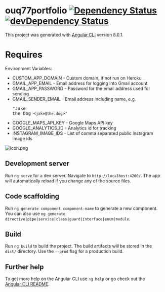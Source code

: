 ouq77portfolio [![Dependency Status](https://david-dm.org/ouq77/portfolio-web.svg)](https://david-dm.org/ouq77/portfolio-web) [![devDependency Status](https://david-dm.org/ouq77/portfolio-web/dev-status.svg)](https://david-dm.org/ouq77/portfolio-web#info=devDependencies)
==============

This project was generated with [Angular CLI](https://github.com/angular/angular-cli) version 8.0.1.

Requires
========
Environment Variables:
  * CUSTOM_APP_DOMAIN - Custom domain, if not run on Heroku
  * GMAIL_APP_EMAIL - Email address for logging into Gmail account
  * GMAIL_APP_PASSWORD - Password for the email address used for sending
  * GMAIL_SENDER_EMAIL - Email address including name, e.g. <pre>"Jake the Dog <`jake@the.dog`>"</pre>
  * GOOGLE_MAPS_API_KEY - Google Maps API key
  * GOOGLE_ANALYTICS_ID - Analytics id for tracking
  * INSTAGRAM_IMAGE_IDS - List of comma separated public Instagram image ids


![icon.png](https://portfolio.ouq77.kiwi/assets/images/manifesticons/eightbitme-192.png)

## Development server

Run `ng serve` for a dev server. Navigate to `http://localhost:4200/`. The app will automatically reload if you change any of the source files.

## Code scaffolding

Run `ng generate component component-name` to generate a new component. You can also use `ng generate directive|pipe|service|class|guard|interface|enum|module`.

## Build

Run `ng build` to build the project. The build artifacts will be stored in the `dist/` directory. Use the `--prod` flag for a production build.

## Further help

To get more help on the Angular CLI use `ng help` or go check out the [Angular CLI README](https://github.com/angular/angular-cli/blob/master/README.md).
